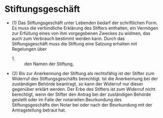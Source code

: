 # Stiftungsgeschäft

- (1) Das Stiftungsgeschäft unter Lebenden bedarf der schriftlichen Form. Es muss die verbindliche Erklärung des Stifters enthalten, ein Vermögen zur Erfüllung eines von ihm vorgegebenen Zweckes zu widmen, das auch zum Verbrauch bestimmt werden kann. Durch das Stiftungsgeschäft muss die Stiftung eine Satzung erhalten mit Regelungen über <dl style="font-weight:normal;font-style:normal;text-decoration:none;"><dt>1.</dt><dd style="font-weight:normal;font-style:normal;text-decoration:none;"><div>den Namen der Stiftung,

- (2) Bis zur Anerkennung der Stiftung als rechtsfähig ist der Stifter zum Widerruf des Stiftungsgeschäfts berechtigt. Ist die Anerkennung bei der zuständigen Behörde beantragt, so kann der Widerruf nur dieser gegenüber erklärt werden. Der Erbe des Stifters ist zum Widerruf nicht berechtigt, wenn der Stifter den Antrag bei der zuständigen Behörde gestellt oder im Falle der notariellen Beurkundung des Stiftungsgeschäfts den Notar bei oder nach der Beurkundung mit der Antragstellung betraut hat.

